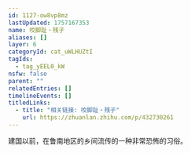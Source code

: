 ```yaml
---
id: 1127-ow8vp8mz
lastUpdated: 1757167353
name: 咬脚趾・残子
aliases: []
layer: 6
categoryId: cat_uWLHUZtI
tagIds:
  - tag_yEEL0_kW
nsfw: false
parent: ""
relatedEntries: []
timelineEvents: []
titledLinks:
  - title: "相关链接: 咬脚趾・残子"
    url: https://zhuanlan.zhihu.com/p/432730261
---
```


建国以前，在鲁南地区的乡间流传的一种非常恐怖的习俗。